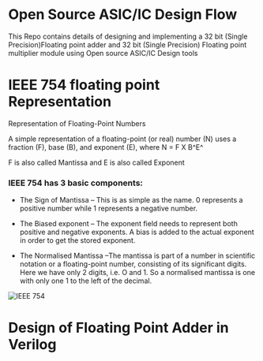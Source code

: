 # Open Source ASIC/IC Design Flow
This Repo contains details of designing and implementing a 32 bit (Single Precision)Floating point adder and 32 bit (Single Precision) Floating point multiplier module using Open source ASIC/IC Design tools

# IEEE 754 floating point Representation
Representation of Floating-Point Numbers

A simple representation of a floating-point (or real) number (N) uses a fraction (F), base (B), and exponent (E), where N = F X B^E^

F is also called Mantissa and E is also called Exponent

### IEEE 754 has 3 basic components:

- The Sign of Mantissa – This is as simple as the name. 0 represents a positive number while 1 represents a negative number.

- The Biased exponent – The exponent field needs to represent both positive and negative exponents. A bias is added to the actual exponent in order to get the stored exponent.

- The Normalised Mantissa –The mantissa is part of a number in scientific notation or a floating-point number, consisting of its significant digits. Here we have only 2 digits, i.e. O and 1. So a normalised mantissa is one with only one 1 to the left of the decimal.

![IEEE 754](https://github.com/Sourabh-Mallapur/Open-Source-ASIC-IC-Design-Flow/blob/main/assets/IEEE%20754.drawio.png)

# Design of Floating Point Adder in Verilog 
